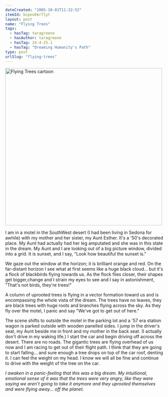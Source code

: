 ```yaml
---
dateCreated: "2005-10-01T11:32:52"
itemId: bcpov6krflyt
layout: post
name: "Flying Trees"
tags:
  - hasTag: taragreene
  - hasAuthor: taragreene
  - hasTag: 24.4-25.1
  - hasTag: "Dreaming Humanity's Path"
type: post
urlSlug: "flying-trees"
---
```


<img src="../images/post-bcpov6krflyt-0.jpg" width="500" height="auto" alt="Flying Trees cartoon"/>

I am in a motel in the SouthWest desert (I had been living in Sedona for awhile) with my mother and her sister, my Aunt Esther. It's a '50's decorated place. My Aunt had actually had her leg amputated and she was in this state in the dream. My Aunt and I are looking out of a big picture window, divided into a grid. It is sunset, and I say, "Look how beautiful the sunset is." 

We gaze out the window at the horizon; it is brilliant orange and red. On the far-distant horizon I see what at first seems like a huge black cloud... but it's a flock of blackbirds flying towards us. As the flock flies closer, their shapes get bigger,change and I strain my eyes to see and I say in astonishment, "That's not birds, they're trees!" 

A column of uprooted trees is flying in a vector formation toward us and is encompassing the whole vista of the dream. The trees have no leaves, they are black trees with huge roots and branches flying across the sky. As they fly over the motel, I panic and say "We've got to get out of here." 

The scene shifts to outside the motel in the parking lot and a '57 era station wagon is parked outside with wooden panelled sides. I jump in the driver's seat, my Aunt beside me in front and my mother in the back seat. (I actually don't drive in my waking life.) I start the car and begin driving off across the desert. There are no roads. The gigantic trees are flying overhead of us now and I am racing to get out of their flight path. I think that they are going to start falling... and sure enough a tree drops on top of the car roof, denting it. I can feel the weight on my head. I know we will all be fine and continue to drive with the weight of the tree on the car. 

*I awaken in a panic-feeling that this was a big dream. My intuitional, emotional sense of it was that the trees were very angry, like they were saying we aren't going to take it anymore and they uprooted themselves and were flying away... off the planet.*


